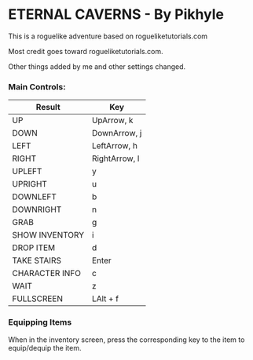 # ETERNAL CAVERNS - By Pikhyle

This is a roguelike adventure based on rogueliketutorials.com

Most credit goes toward rogueliketutorials.com. 

Other things added by me and other settings changed.

### Main Controls:
| Result         | Key           |
| -------------- | ------------- |
| UP             | UpArrow, k    |
| DOWN           | DownArrow, j  |
| LEFT           | LeftArrow, h  |
| RIGHT          | RightArrow, l |
| UPLEFT         | y             |
| UPRIGHT        | u             |
| DOWNLEFT       | b             |
| DOWNRIGHT      | n             |
| GRAB           | g             |
| SHOW INVENTORY | i             |
| DROP ITEM      | d             |
| TAKE STAIRS    | Enter         |
| CHARACTER INFO | c             |
| WAIT           | z             |
| FULLSCREEN     | LAlt + f      |

### Equipping Items
When in the inventory screen, press the corresponding key to the item to equip/dequip the item.